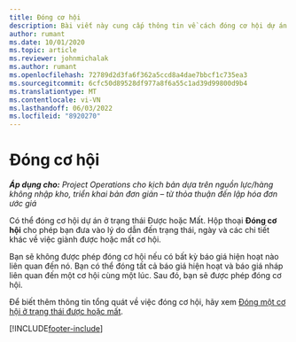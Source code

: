 ```yaml
---
title: Đóng cơ hội
description: Bài viết này cung cấp thông tin về cách đóng cơ hội dự án.
author: rumant
ms.date: 10/01/2020
ms.topic: article
ms.reviewer: johnmichalak
ms.author: rumant
ms.openlocfilehash: 72789d2d3fa6f362a5ccd8a4dae7bbcf1c735ea3
ms.sourcegitcommit: 6cfc50d89528df977a8f6a55c1ad39d99800d9b4
ms.translationtype: MT
ms.contentlocale: vi-VN
ms.lasthandoff: 06/03/2022
ms.locfileid: "8920270"
---
```

# <a name="close-an-opportunity"></a>Đóng cơ hội

_**Áp dụng cho:** Project Operations cho kịch bản dựa trên nguồn lực/hàng không nhập kho, triển khai bản đơn giản – từ thỏa thuận đến lập hóa đơn ước giá_

Có thể đóng cơ hội dự án ở trạng thái Được hoặc Mất. Hộp thoại **Đóng cơ hội** cho phép bạn đưa vào lý do dẫn đến trạng thái, ngày và các chi tiết khác về việc giành được hoặc mất cơ hội.

Bạn sẽ không được phép đóng cơ hội nếu có bất kỳ báo giá hiện hoạt nào liên quan đến nó. Bạn có thể đóng tất cả báo giá hiện hoạt và báo giá nháp liên quan đến một cơ hội cùng một lúc. Sau đó, bạn sẽ được phép đóng cơ hội.

Để biết thêm thông tin tổng quát về việc đóng cơ hội, hãy xem [Đóng một cơ hội ở trạng thái được hoặc mất](/dynamics365/sales-enterprise/close-opportunity-won-lost-sales).


[!INCLUDE[footer-include](../includes/footer-banner.md)]